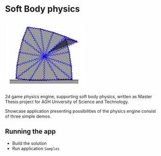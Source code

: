 # Soft Body physics

![](./images/icon.jpg)

2d game physics engine, supporting soft body physics, written as Master Thesis project for AGH University of Science and Technology.

Showcase application presenting possibilities of the physics engine consist of three simple demos. 

## Running the app
- Build the solution
- Run application `Samples`

